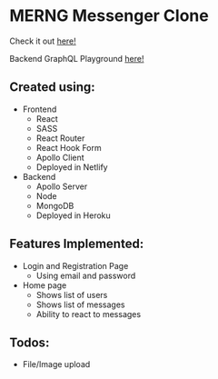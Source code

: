 # MERNG Messenger Clone

Check it out [here!](https://sleepy-clarke-0965a3.netlify.app/)

Backend GraphQL Playground [here!](https://rocky-citadel-34216.herokuapp.com/)

## Created using:

-   Frontend
    -   React
    -   SASS
    -   React Router
    -   React Hook Form
    -   Apollo Client
    -   Deployed in Netlify
-   Backend
    -   Apollo Server
    -   Node
    -   MongoDB
    -   Deployed in Heroku

## Features Implemented:

-   Login and Registration Page
    -   Using email and password
-   Home page
    -   Shows list of users
    -   Shows list of messages
    -   Ability to react to messages

## Todos:

-   File/Image upload
